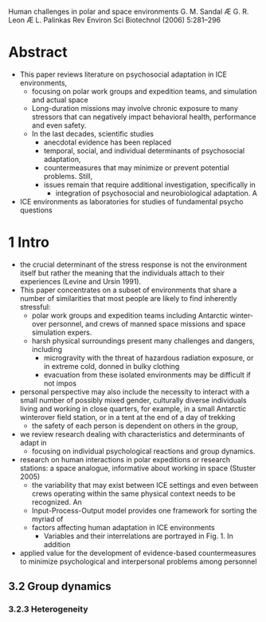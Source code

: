 Human challenges in polar and space environments
G. M. Sandal Æ G. R. Leon Æ L. Palinkas
Rev Environ Sci Biotechnol (2006) 5:281–296

# Abstract

* This paper reviews literature on psychosocial adaptation in ICE environments,
  * focusing on
    polar work groups and expedition teams, and simulation and actual space
  * Long-duration missions may involve chronic exposure to many stressors that
    can negatively impact behavioral health, performance and even safety.
  * In the last decades, scientific studies
    * anecdotal evidence has been replaced
    * temporal, social, and individual determinants of psychosocial adaptation,
    * countermeasures that may minimize or prevent potential problems. Still,
    * issues remain that require additional investigation, specifically in
      * integration of psychosocial and neurobiological adaptation. A
* ICE environments as laboratories for studies of fundamental psycho questions

# 1 Intro

* the crucial determinant of the stress response is not the environment itself
  but rather the meaning that the individuals attach to their experiences
  (Levine and Ursin 1991).
* This paper concentrates on a subset of environments that share a number of
  similarities that most people are likely to find inherently stressful:
  * polar work groups and expedition teams including Antarctic winter-over
    personnel, and crews of manned space missions and space simulation expers.
  * harsh physical surroundings present many challenges and dangers, including
    * microgravity with the threat of hazardous radiation exposure, or in
      extreme cold, donned in bulky clothing
    * evacuation from these isolated environments may be difficult if not impos
* personal perspective may also include the necessity to interact with a small
  number of possibly mixed gender, culturally diverse individuals living and
  working in close quarters, for example, in a small Antarctic winterover field
  station, or in a tent at the end of a day of trekking
  * the safety of each person is dependent on others in the group,
* we review research dealing with characteristics and determinants of adapt in
  * focusing on individual psychological reactions and group dynamics.
* research on human interactions in polar expeditions or research stations:
  a space analogue, informative about working in space (Stuster 2005)
  * the variability that may exist between ICE settings and even between crews
    operating within the same physical context needs to be recognized. An
  * Input-Process-Output model provides one framework for sorting the myriad of
  * factors affecting human adaptation in ICE environments
    * Variables and their interrelations are portrayed in Fig. 1. In addition
* applied value for the development of evidence-based countermeasures to
  minimize psychological and interpersonal problems among personnel 

## 3.2 Group dynamics

### 3.2.3 Heterogeneity
